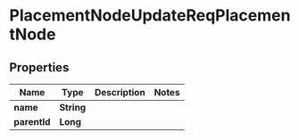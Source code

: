# PlacementNodeUpdateReqPlacementNode

## Properties
Name | Type | Description | Notes
------------ | ------------- | ------------- | -------------
**name** | **String** |  | 
**parentId** | **Long** |  | 
